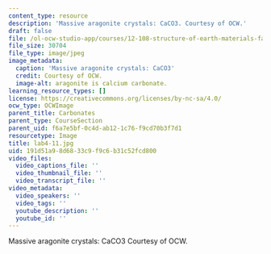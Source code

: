 ```yaml
---
content_type: resource
description: 'Massive aragonite crystals: CaCO3. Courtesy of OCW.'
draft: false
file: /ol-ocw-studio-app/courses/12-108-structure-of-earth-materials-fall-2004/191d51a98d6833c9f9c6b31c52fcd800_lab4-11.jpg
file_size: 30704
file_type: image/jpeg
image_metadata:
  caption: 'Massive aragonite crystals: CaCO3'
  credit: Courtesy of OCW.
  image-alt: aragonite is calcium carbonate.
learning_resource_types: []
license: https://creativecommons.org/licenses/by-nc-sa/4.0/
ocw_type: OCWImage
parent_title: Carbonates
parent_type: CourseSection
parent_uid: f6a7e5bf-0c4d-ab12-1c76-f9cd70b3f7d1
resourcetype: Image
title: lab4-11.jpg
uid: 191d51a9-8d68-33c9-f9c6-b31c52fcd800
video_files:
  video_captions_file: ''
  video_thumbnail_file: ''
  video_transcript_file: ''
video_metadata:
  video_speakers: ''
  video_tags: ''
  youtube_description: ''
  youtube_id: ''
---
```

Massive aragonite crystals: CaCO3 Courtesy of OCW.